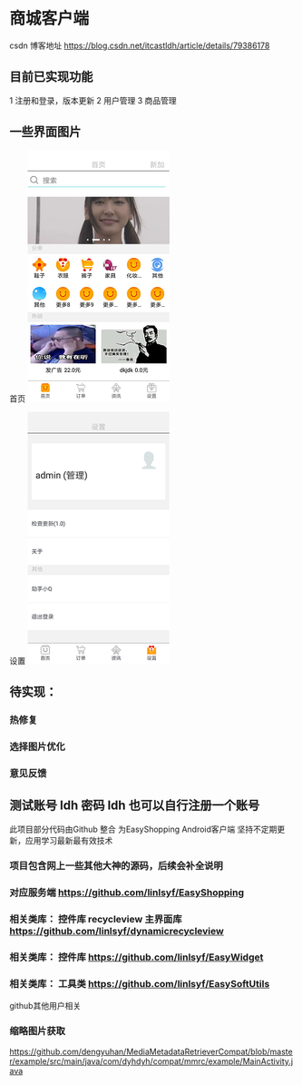 # 商城客户端

csdn 博客地址 https://blog.csdn.net/itcastldh/article/details/79386178

 ## 目前已实现功能

1 注册和登录，版本更新
2 用户管理
3 商品管理
## 一些界面图片
首页
![](https://github.com/linlsyf/EaysSoftAndroid/raw/master/img/home.png) 


设置
![](https://github.com/linlsyf/EaysSoftAndroid/raw/master/img/setting.png) 



 ## 待实现：
 ### 热修复
 ### 选择图片优化
 ### 意见反馈
 ## 测试账号  ldh  密码 ldh 也可以自行注册一个账号
此项目部分代码由Github 整合
为EasyShopping Android客户端
坚持不定期更新，应用学习最新最有效技术

### 项目包含网上一些其他大神的源码，后续会补全说明
### 对应服务端 https://github.com/linlsyf/EasyShopping
### 相关类库： 控件库 recycleview 主界面库 https://github.com/linlsyf/dynamicrecycleview
### 相关类库： 控件库 https://github.com/linlsyf/EasyWidget
### 相关类库： 工具类 https://github.com/linlsyf/EasySoftUtils
github其他用户相关
### 缩略图片获取
https://github.com/dengyuhan/MediaMetadataRetrieverCompat/blob/master/example/src/main/java/com/dyhdyh/compat/mmrc/example/MainActivity.java
